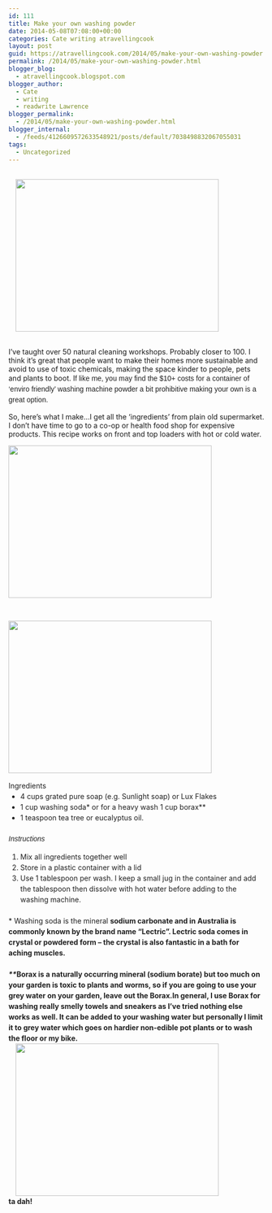 ```yaml
---
id: 111
title: Make your own washing powder
date: 2014-05-08T07:08:00+00:00
categories: Cate writing atravellingcook
layout: post
guid: https://atravellingcook.com/2014/05/make-your-own-washing-powder.html
permalink: /2014/05/make-your-own-washing-powder.html
blogger_blog:
  - atravellingcook.blogspot.com
blogger_author:
  - Cate
  - writing
  - readwrite Lawrence
blogger_permalink:
  - /2014/05/make-your-own-washing-powder.html
blogger_internal:
  - /feeds/4126609572633548921/posts/default/7038498832067055031
tags:
  - Uncategorized
---
```

                         <a style="margin-left: 1em; margin-right: 1em; text-align: center;" href="https://2.bp.blogspot.com/-a0CmSZ3FNlU/U2rQ-jZAyLI/AAAAAAAAIrE/mm8PeJMlKAQ/s1600/s10541751-300x225.jpg"><img src="https://2.bp.blogspot.com/-a0CmSZ3FNlU/U2rQ-jZAyLI/AAAAAAAAIrE/mm8PeJMlKAQ/s1600/s10541751-300x225.jpg" alt="" width="400" height="300" border="0" /></a>
  
<br /> I&#8217;ve taught over 50 natural cleaning workshops. Probably closer to 100. I think it&#8217;s great that people want to make their homes more sustainable and avoid to use of toxic chemicals, making the space kinder to people, pets and plants to boot. I<span style="color: #212121; font-family: Arial, Helvetica, sans-serif; line-height: 21px;">f like me, you may find the $10+ costs for a container of &#8216;enviro friendly&#8217; washing machine powder a bit prohibitive making your own is a great option. 
  
So, here&#8217;s what I make&#8230;I get all the &#8216;ingredients&#8217; from plain old supermarket. I don&#8217;t have time to go to a co-op or health food shop for expensive products. This recipe works on front and top loaders with hot or cold water.


  <a  href="https://2.bp.blogspot.com/-omTbSLuT64Q/U2rQMM09vzI/AAAAAAAAIq0/h5uqDlcQaF0/s1600/s10541792-300x225.jpg"><img src="https://2.bp.blogspot.com/-omTbSLuT64Q/U2rQMM09vzI/AAAAAAAAIq0/h5uqDlcQaF0/s1600/s10541792-300x225.jpg" alt="" width="400" height="300" border="0" /></a>






   



  <a  href="https://4.bp.blogspot.com/-ttw38AlePUE/U2rQMEaGSKI/AAAAAAAAIqs/wuxlNc33m8s/s1600/s10541782-300x225.jpg"><img src="https://4.bp.blogspot.com/-ttw38AlePUE/U2rQMEaGSKI/AAAAAAAAIqs/wuxlNc33m8s/s1600/s10541782-300x225.jpg" alt="" width="400" height="300" border="0" /></a>


<div style="color: #212121; line-height: 21px; margin-bottom: 1.5em; padding: 0px;">
  Ingredients


<ul style="color: #212121; line-height: 21px; margin: 0px 0px 1.5em 1.667em; padding: 0px;">
  <li style="margin: 0px; padding: 0px;">
    4 cups grated pure soap (e.g. Sunlight soap) or Lux Flakes
  </li>
  <li style="margin: 0px; padding: 0px;">
    1 cup washing soda* or for a heavy wash 1 cup borax**
  </li>
  <li style="margin: 0px; padding: 0px;">
    1 teaspoon tea tree or eucalyptus oil. 
  </li>
</ul>


  <span style="color: #212121; font-family: Arial, Helvetica, sans-serif;"><span style="line-height: 21px;"><i>Instructions</i>


<ol style="color: #212121; line-height: 21px; margin: 0px 0px 1.5em 1.667em; padding: 0px;">
  <li style="margin: 0px; padding: 0px;">
    Mix all ingredients together well
  </li>
  <li style="margin: 0px; padding: 0px;">
    Store in a plastic container with a lid
  </li>
  <li style="margin: 0px; padding: 0px;">
    Use 1 tablespoon per wash. I keep a small jug in the container and add the tablespoon then dissolve with hot water before adding to the washing machine. 
  </li>
</ol>

<div style="color: #212121; line-height: 21px; margin-bottom: 1.5em; padding: 0px;">
  <span style="margin: 0px; padding: 0px;"><span style="margin: 0px; padding: 0px;">* Washing soda is the mineral <span style="font-weight: bold;">sodium carbonate and in Australia is commonly known by the brand name &#8220;Lectric&#8221;. Lectric soda comes in crystal or powdered form &#8211; the crystal is also fantastic in a bath for aching muscles.<br /> <em style="margin: 0px; padding: 0px;"><br /> </em><em style="margin: 0px; padding: 0px;">**</em><span style="margin: 0px; padding: 0px;">Borax is a naturally occurring mineral (sodium borate) but too much on your garden is toxic to plants and worms, so if you are going to use your grey water on your garden, leave out the Borax.In general, I use Borax for washing really smelly towels and sneakers as I&#8217;ve tried nothing else works as well. It can be added to your washing water but personally I limit it to grey water which goes on hardier non-edible pot plants or to wash the floor or my bike.


<div style="color: #212121; line-height: 21px; margin-bottom: 1.5em; padding: 0px;">
  <a style="line-height: normal; margin-left: 1em; margin-right: 1em; text-align: center;" href="https://3.bp.blogspot.com/-44ZiqVL6xag/U2rQMQM_T8I/AAAAAAAAIqw/pfWbdBhyg9c/s1600/s10541811-300x225.jpg"><img src="https://3.bp.blogspot.com/-44ZiqVL6xag/U2rQMQM_T8I/AAAAAAAAIqw/pfWbdBhyg9c/s1600/s10541811-300x225.jpg" alt="" width="400" height="300" border="0" /></a>


<div style="color: #212121; line-height: 21px; margin-bottom: 1.5em; padding: 0px;">
  ta dah!
